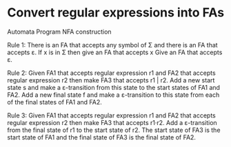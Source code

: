 # Convert regular expressions into FAs
Automata Program NFA construction


Rule 1: There is an FA that accepts any symbol of Σ  and there is an FA that accepts ε.
If x is in Σ then give an FA that accepts x
Give an FA that accepts ε.

Rule 2: Given FA1 that accepts regular expression r1 and FA2 that accepts regular expression r2 then make FA3 that accepts r1 | r2. 
Add a new start state s and make a ε-transition from this state to the start states of FA1 and FA2. 
Add a new final state f and make a ε-transition to this state from each of the final states of FA1 and FA2.

Rule 3: Given FA1 that accepts regular expression r1 and FA2 that accepts regular expression r2 then make FA3 that accepts r1·r2. 
  Add a ε-transition from the final state of r1 to the start state of r2. 
  The start state of FA3 is the start state of FA1 and the final state of FA3 is the final state of FA2.

